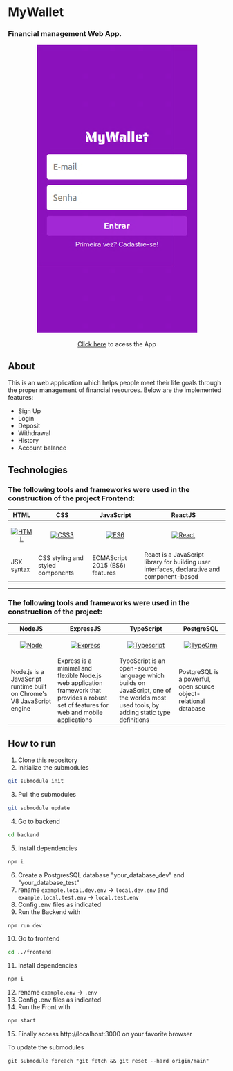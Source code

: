 # MyWallet

### Financial management Web App.

<p align="center">
  <img src="https://github.com/RafaelBahiense/MyWallet-Front/blob/main/public/imgs/screenshot.png">
</p>

<p align="center">
   <a href="https://pokedex-nine-henna.vercel.app/">Click here</a> to acess the App
</p>

## About

This is an web application which helps people meet their life goals through the proper management of financial resources. Below are the implemented features:

- Sign Up
- Login
- Deposit
- Withdrawal
- History
- Account balance

## Technologies

### The following tools and frameworks were used in the construction of the project Frontend:

| HTML                                                                                                                 | CSS                                                                                                                                               | JavaScript                                                                                                             | ReactJS                                                                                                               |
| -------------------------------------------------------------------------------------------------------------------- | ------------------------------------------------------------------------------------------------------------------------------------------------- | ---------------------------------------------------------------------------------------------------------------------- | --------------------------------------------------------------------------------------------------------------------- |
| [<p align="center"><img alt="HTML" width="60px" src="https://static.cdnlogo.com/logos/h/90/html-5.svg" /></p>][html] | [<p align="center"><img alt="CSS3" width="60px" src="https://upload.wikimedia.org/wikipedia/commons/d/d5/CSS3_logo_and_wordmark.svg" /></p>][css] | [<p align="center"><img alt="ES6" width="60px" src="https://static.cdnlogo.com/logos/j/44/javascript.svg" /></p>][es6] | [<p align="center"><img alt="React" width="60px" src="https://static.cdnlogo.com/logos/r/63/react.svg" /></p>][react] |
| JSX syntax                                                                                                           | CSS styling and styled components                                                                                                                 | ECMAScript 2015 (ES6) features                                                                                         | React is a JavaScript library for building user interfaces, declarative and component-based                           |

---

### The following tools and frameworks were used in the construction of the project:

| NodeJS                                                                                                                    | ExpressJS                                                                                                                                  | TypeScript                                                                                                                              | PostgreSQL                                                                                                                                                                                       |
| ------------------------------------------------------------------------------------------------------------------------- | ------------------------------------------------------------------------------------------------------------------------------------------ | --------------------------------------------------------------------------------------------------------------------------------------- | ------------------------------------------------------------------------------------------------------------------------------------------------------------------------------------------------ |
| [<p align="center"><img alt="Node" width="70px" src="https://cdn.worldvectorlogo.com/logos/nodejs-icon.svg" /></p>][node] | [<p align="center"><img alt="Express" width="120px" src="https://cdn.worldvectorlogo.com/logos/express-109.svg" /></p>][express]           | [<p align="center"><img alt="Typescript" width="60px" src="https://static.cdnlogo.com/logos/t/96/typescript.svg" /></p>][typescript]    | [<p align="center"><img alt="TypeOrm" width="80px" src="https://upload.wikimedia.org/wikipedia/commons/thumb/2/29/Postgresql_elephant.svg/540px-Postgresql_elephant.svg.png" /></p>][postgresql] |
| Node.js is a JavaScript runtime built on Chrome's V8 JavaScript engine                                                    | Express is a minimal and flexible Node.js web application framework that provides a robust set of features for web and mobile applications | TypeScript is an open-source language which builds on JavaScript, one of the world’s most used tools, by adding static type definitions | PostgreSQL is a powerful, open source object-relational database                                                                                                                                 |

[html]: https://www.w3schools.com/html/
[css]: https://www.w3schools.com/css/
[es6]: https://262.ecma-international.org/6.0/
[react]: https://reactjs.org/
[node]: https://nodejs.org/en/
[express]: https://expressjs.com/
[typescript]: https://www.typescriptlang.org/
[postgresql]: https://www.postgresql.org/
[project repo]: https://github.com/RafaelBahiense/Pokedex

## How to run

1. Clone this repository
2. Initialize the submodules

```bash
git submodule init
```

3. Pull the submodules

```bash
git submodule update
```

4. Go to backend

```bash
cd backend
```

5. Install dependencies

```bash
npm i
```

6. Create a PostgresSQL database "your_database_dev" and "your_database_test"
7. rename `example.local.dev.env` -> `local.dev.env` and `example.local.test.env` -> `local.test.env`
8. Config .env files as indicated
9. Run the Backend with

```bash
npm run dev
```

10. Go to frontend

```bash
cd ../frontend
```

11. Install dependencies

```bash
npm i
```

12. rename `example.env` -> `.env`
13. Config .env files as indicated
14. Run the Front with

```bash
npm start
```

15. Finally access http://localhost:3000 on your favorite browser

To update the submodules

```
git submodule foreach "git fetch && git reset --hard origin/main"
```
